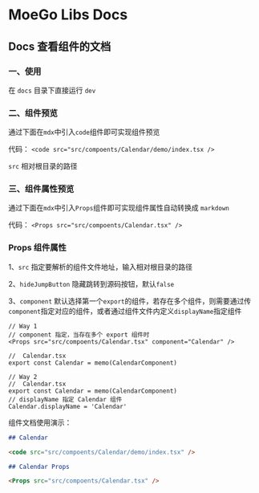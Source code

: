 # MoeGo Libs Docs

## Docs 查看组件的文档

### 一、使用

在 `docs` 目录下直接运行 `dev`

### 二、组件预览

通过下面在`mdx`中引入`code`组件即可实现组件预览

代码：
`<code src="src/compoents/Calendar/demo/index.tsx />`

`src` 相对根目录的路径

### 三、组件属性预览

通过下面在`mdx`中引入`Props`组件即可实现组件属性自动转换成 `markdown`

代码：
`<Props src="src/compoents/Calendar.tsx" />`

### Props 组件属性

1、`src` 指定要解析的组件文件地址，输入相对根目录的路径

2、`hideJumpButton` 隐藏跳转到源码按钮，默认`false`

3、`component` 默认选择第一个`export`的组件，若存在多个组件，则需要通过传`component`指定对应的组件，或者通过组件文件内定义`displayName`指定组件

```tsx
// Way 1
// component 指定，当存在多个 export 组件时
<Props src="src/compoents/Calendar.tsx" component="Calendar" />

//  Calendar.tsx
export const Calendar = memo(CalendarComponent)

// Way 2
//  Calendar.tsx
export const Calendar = memo(CalendarComponent)
// displayName 指定 Calendar 组件
Calendar.displayName = 'Calendar'
```

组件文档使用演示：

````md
## Calendar

<code src="src/compoents/Calendar/demo/index.tsx" />

## Calendar Props

<Props src="src/compoents/Calendar.tsx" />
````

